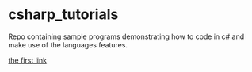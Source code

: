 # csharp_tutorials
Repo containing sample programs demonstrating how to code in c# and make use of the languages features.

[the first link](01_the_first_program.cs)
